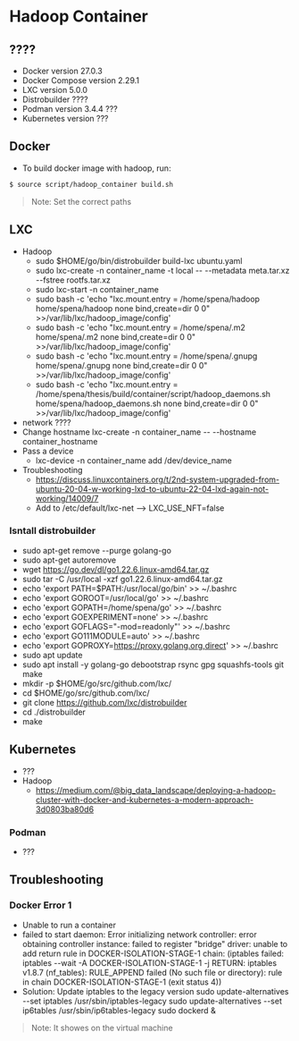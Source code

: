 # Hadoop Container

## ????
* Docker version 27.0.3
* Docker Compose version 2.29.1
* LXC version 5.0.0
* Distrobuilder ????
* Podman version 3.4.4 ???
* Kubernetes version ???

## Docker
* To build docker image with hadoop, run:
```bash
$ source script/hadoop_container build.sh
```

> Note: Set the correct paths 


## LXC
* Hadoop
    * sudo $HOME/go/bin/distrobuilder build-lxc ubuntu.yaml
    * sudo lxc-create -n container_name -t local -- --metadata meta.tar.xz --fstree rootfs.tar.xz
    * sudo lxc-start -n container_name
    * sudo bash -c 'echo "lxc.mount.entry = /home/spena/hadoop home/spena/hadoop none bind,create=dir 0 0" >>/var/lib/lxc/hadoop_image/config'
    * sudo bash -c 'echo "lxc.mount.entry = /home/spena/.m2 home/spena/.m2 none bind,create=dir 0 0" >>/var/lib/lxc/hadoop_image/config'
    * sudo bash -c 'echo "lxc.mount.entry = /home/spena/.gnupg home/spena/.gnupg none bind,create=dir 0 0" >>/var/lib/lxc/hadoop_image/config'
    * sudo bash -c 'echo "lxc.mount.entry = /home/spena/thesis/build/container/script/hadoop_daemons.sh home/spena/hadoop_daemons.sh none bind,create=dir 0 0" >>/var/lib/lxc/hadoop_image/config'
* network ????
* Change hostname
    lxc-create -n container_name -- --hostname container_hostname
* Pass a device 
    * lxc-device -n container_name add /dev/device_name 
* Troubleshooting
    * https://discuss.linuxcontainers.org/t/2nd-system-upgraded-from-ubuntu-20-04-w-working-lxd-to-ubuntu-22-04-lxd-again-not-working/14009/7
    * Add to /etc/default/lxc-net --> LXC_USE_NFT=false

### Isntall distrobuilder
* sudo apt-get remove --purge golang-go
* sudo apt-get autoremove
* wget https://go.dev/dl/go1.22.6.linux-amd64.tar.gz
* sudo tar -C /usr/local -xzf go1.22.6.linux-amd64.tar.gz
* echo 'export PATH=$PATH:/usr/local/go/bin' >> ~/.bashrc
* echo 'export GOROOT=/usr/local/go' >> ~/.bashrc
* echo 'export GOPATH=/home/spena/go' >> ~/.bashrc
* echo 'export GOEXPERIMENT=none' >> ~/.bashrc
* echo 'export GOFLAGS="-mod=readonly"' >> ~/.bashrc
* echo 'export GO111MODULE=auto' >> ~/.bashrc
* echo 'export GOPROXY=https://proxy.golang.org,direct' >> ~/.bashrc
* sudo apt update
* sudo apt install -y golang-go debootstrap rsync gpg squashfs-tools git make
* mkdir -p $HOME/go/src/github.com/lxc/
* cd $HOME/go/src/github.com/lxc/
* git clone https://github.com/lxc/distrobuilder
* cd ./distrobuilder
* make

## Kubernetes
* ???
* Hadoop
    * https://medium.com/@big_data_landscape/deploying-a-hadoop-cluster-with-docker-and-kubernetes-a-modern-approach-3d0803ba80d6


### Podman
* ???


## Troubleshooting
### Docker Error 1
* Unable to run a container
* failed to start daemon: Error initializing network controller: error obtaining controller instance: failed to register "bridge" driver: unable to add return rule in DOCKER-ISOLATION-STAGE-1 chain:  (iptables failed: iptables --wait -A DOCKER-ISOLATION-STAGE-1 -j RETURN: iptables v1.8.7 (nf_tables):  RULE_APPEND failed (No such file or directory): rule in chain DOCKER-ISOLATION-STAGE-1
(exit status 4))
* Solution: Update iptables to the legacy version 
sudo update-alternatives --set iptables /usr/sbin/iptables-legacy
sudo update-alternatives --set ip6tables /usr/sbin/ip6tables-legacy
sudo dockerd &
 
> Note: It showes on the virtual machine